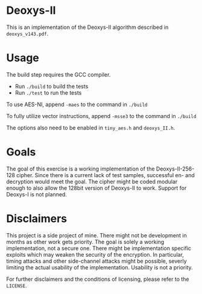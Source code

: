 # Deoxys-II

This is an implementation of the Deoxys-II algorithm described in `deoxys_v143.pdf`.

# Usage

The build step requires the GCC compiler.

- Run `./build` to build the tests
- Run `./test` to run the tests

To use AES-NI, append `-maes` to the command in `./build`

To fully utilize vector instructions, append `-msse3` to the command in `./build`

The options also need to be enabled in `tiny_aes.h` and `deoxys_II.h`.

# Goals

The goal of this exercise is a working implementation of the Deoxys-II-256-128 cipher. Since there is a current lack of test samples, successful en- and decryption would meet the goal.
The cipher might be coded modular enough to also allow the 128bit version of Deoxys-II to work.
Support for Deoxys-I is not planned.

# Disclaimers

This project is a side project of mine. There might not be development in months as other work gets priority.
The goal is solely a working implementation, not a secure one. There might be implementation specific exploits which may weaken the security of the encryption.
In particular, timing attacks and other side-channel attacks might be possible, severly limiting the actual usability of the implementation. Usability is not a priority.

For further disclaimers and the conditions of licensing, please refer to the `LICENSE`.

